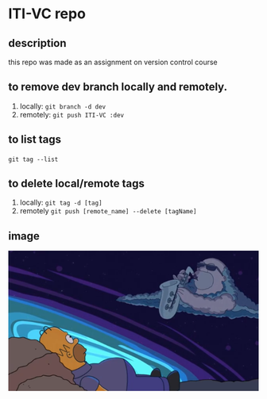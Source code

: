 # ITI-VC repo

## description

this repo was made as an assignment on version control course

## to remove dev branch locally and remotely.

1. locally: `git branch -d dev`
2. remotely: `git push ITI-VC :dev`

## to list tags

`git tag --list`

## to delete local/remote tags

1. locally: `git tag -d [tag]`
2. remotely `git push [remote_name] --delete [tagName]`

## image

![](./simpsons.png "San Juan Mountains")
